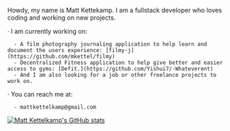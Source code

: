 Howdy, my name is Matt Kettekamp. I am a fullstack developer who loves coding and working on new projects. 
  
  · I am currently working on: <br>
      
      - A film photography journaling application to help learn and document the users experience: [filmy-j](https://github.com/mkettel/filmy)
      - Decentralized Fitness application to help give better and easier access to gyms: [Defit.](https://github.com/Yishui7/-Whateverent)
      - And I am also looking for a job or other freelance projects to work on. 
      
  · You can reach me at: <br>
  
      - mattkettelkamp@gmail.com

[![Matt Kettelkamp's GitHub stats](https://github-readme-stats.vercel.app/api?username=mkettel)](https://github.com/mkettel/github-readme-stats)
